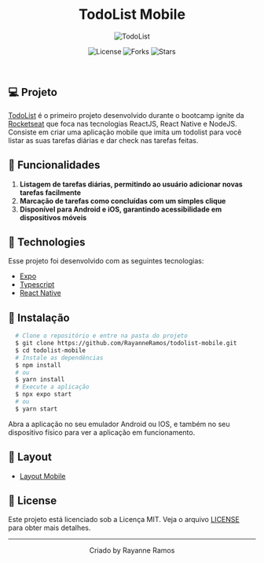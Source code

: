 <h1 align='center'>TodoList Mobile</h1>

<p align='center'>
  <img src='https://github.com/RayanneRamos/todolist-mobile/assets/43352880/31e6648c-d799-451d-8011-f41ea0a449db' alt='TodoList' />
</p>

<p  align='center'>
  <img src='https://img.shields.io/badge/license-MIT-%23835afd' alt='License' />
  <img src='https://img.shields.io/badge/forks-MIT-%23835afd' alt='Forks' />
  <img src='https://img.shields.io/badge/stars-MIT-%23835afd' alt='Stars' />
</p>

<br>

## 💻 Projeto

[TodoList]() é o primeiro projeto desenvolvido durante o bootcamp ignite da [Rocketseat](https://www.rocketseat.com.br/) que foca nas tecnologias ReactJS, React Native e NodeJS. Consiste em criar uma aplicação mobile que imita um todolist para você listar as suas tarefas diárias e dar check nas tarefas feitas.

## 🌟 Funcionalidades

1. **Listagem de tarefas diárias, permitindo ao usuário adicionar novas tarefas facilmente**
2. **Marcação de tarefas como concluídas com um simples clique** 
3. **Disponível para Android e iOS, garantindo acessibilidade em dispositivos móveis**

## 🧪 Technologies

Esse projeto foi desenvolvido com as seguintes tecnologias:

- [Expo](https://expo.dev/)
- [Typescript](https://www.typescriptlang.org/)
- [React Native](https://reactnative.dev/)

## 🚀 Instalação

```bash
  # Clone o repositório e entre na pasta do projeto
  $ git clone https://github.com/RayanneRamos/todolist-mobile.git
  $ cd todolist-mobile
  # Instale as dependências
  $ npm install
  # ou
  $ yarn install
  # Execute a aplicação
  $ npx expo start
  # ou
  $ yarn start
```

Abra a aplicação no seu emulador Android ou IOS, e também no seu dispositivo físico para ver a aplicação em funcionamento.

## 🔖 Layout

- [Layout Mobile](<https://www.figma.com/file/nKQZQHCMu4ffm92uJA0hC3/ToDo-List-%E2%80%A2-Desafio-React-Native-(Copy)-(Copy)?type=design&node-id=3603%3A3534&mode=dev>)

## 📝 License

Este projeto está licenciado sob a Licença MIT. Veja o arquivo [LICENSE](LICENSE) para obter mais detalhes.

---

<p align='center'>Criado by Rayanne Ramos</p>

